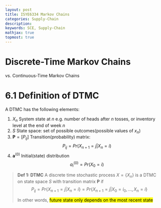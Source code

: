 ```yaml
---
layout: post
title: ISYE6334 Markov Chains
categories: Supply-Chain
description:
keywords: SCE, Supply-Chain
mathjax: true
topmost: true
---
```


# Discrete-Time Markov Chains
vs. Continuous-Time Markov Chains

# 6.1 Definition of DTMC
A DTMC has the following elements:
1. $X_n$ System state at $n$
   e.g. number of heads after $n$ tosses, or inventory level at the end of week $n$
2. $S$ State space: set of possible outcomes(possible values of $x_n$)
3. $\mathbf{P}=[P_{ij}]$ Transition(probability) matrix:
   $$P_{ij}=Pr\Big(X_{n+1}=j\vert X_n=i\Big)$$
4. $\mathbf{a}^{(0)}$ Initial(state) distribution
   $$a^{(0)}_i=Pr(X_0=i)$$

> **Def 1: DTMC** 
> A discrete time stochastic process $X=\{X_n\}$ is a DTMC on state space $S$ with transition matrix $\mathbf{P}$ if 
> $$P_{ij}=Pr\{X_{n+1}=j\vert X_n=i\}=Pr\{X_{n+1}=j\vert X_0=i_0,...,X_n=i\}$$
> 
> In other words, <span style="background-color: yellow; color: black;">future state only depends on the most recent state</span>







